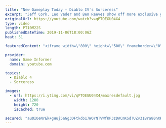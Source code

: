 ```yaml
---
title: "New Gameplay Today – Diablo IV's Sorceress"
excerpt: "Jeff Cork, Leo Vader and Ben Reeves show off more exclusive gameplay of Diablo IV, which can be viewed without commentary at ..."
originalUrl: https://youtube.com/watch?v=qPTOEGU04X4
type: video
length: PT10M22S
publishedDateTime: 2019-11-06T18:00:06Z
heat: 51

featuredContent: "<iframe width=\"800\" height=\"500\" frameborder=\"0\" src=\"https://www.youtube.com/embed/qPTOEGU04X4\" allow=\"accelerometer; autoplay; encrypted-media; gyroscope; picture-in-picture\" allowfullscreen></iframe>"

provider:
  name: Game Informer
  domain: youtube.com

topics:
  - Diablo 4
  - Sorceress

images:
  - url: https://i.ytimg.com/vi/qPTOEGU04X4/maxresdefault.jpg
    width: 1280
    height: 720
    isCached: true

secured: "auOIOeNrEk+gWuj5aGg3DFtkdo17WOYNTVWfKP3zDACmKSdTUZv31Bra80nXRh/k6sE4Vf6bSUwxtIXukMiHzbFzLBPbACLF9qKuXyiOgEU5DWmEJJhT4Q4b2DdfqqSJUdeZSLD6Agf1WMQ3fx9K6EoZHZk/gzkof1SIjWvgxypJa/m6M9GESu+P4qta4wpYDEYEu9bUBzi627OmMxSsUYZ78VoRumcJuViLPMruxL8y7qIDGEjQ5pVEtMDVXlTDlwFlWG9ZkxolkgFq4Nruy24gCOxk+5MAJCtTQhrY6+FaABbH81xzHJ7+/MCAj/FPK1Zl7Ht6okDjyCevO+3PmGob/HwiLMDaA1bmtX5wdQaQt3LVNHWSBUVb2RDp0sUZIbW5HagRePMu9AyiKIZaK1IXgJH9tZ6Uvo6VGgV0oOPsM5w9Nfg3CBfMB4O+chsT;O8X/MU/VNrztdzI6KqcT1w=="
---
```


